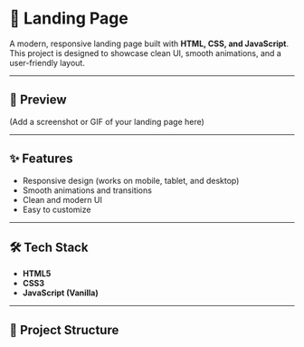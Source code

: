 # 🚀 Landing Page

A modern, responsive landing page built with **HTML, CSS, and JavaScript**.  
This project is designed to showcase clean UI, smooth animations, and a user-friendly layout.

---

## 📸 Preview
(Add a screenshot or GIF of your landing page here)

---

## ✨ Features
- Responsive design (works on mobile, tablet, and desktop)
- Smooth animations and transitions
- Clean and modern UI
- Easy to customize

---

## 🛠️ Tech Stack
- **HTML5**
- **CSS3**
- **JavaScript (Vanilla)**

---

## 📂 Project Structure
